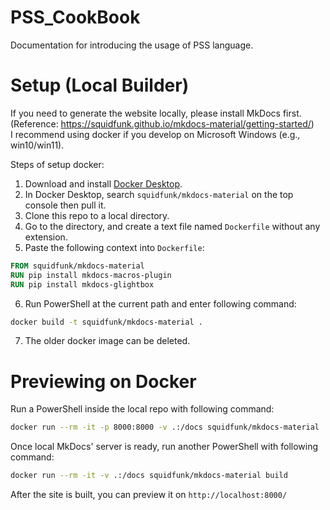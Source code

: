 # PSS_CookBook
Documentation for introducing the usage of PSS language.

# Setup (Local Builder)
If you need to generate the website locally, please install MkDocs first. (Reference: https://squidfunk.github.io/mkdocs-material/getting-started/)<br>
I recommend using docker if you develop on Microsoft Windows (e.g., win10/win11).

Steps of setup docker:
1. Download and install [Docker Desktop](https://www.docker.com/).
2. In Docker Desktop, search `squidfunk/mkdocs-material` on the top console then pull it.
3. Clone this repo to a local directory.
4. Go to the directory, and create a text file named `Dockerfile` without any extension.
5. Paste the following context into `Dockerfile`:
```Dockerfile
FROM squidfunk/mkdocs-material
RUN pip install mkdocs-macros-plugin
RUN pip install mkdocs-glightbox
```
6. Run PowerShell at the current path and enter following command:
```bash
docker build -t squidfunk/mkdocs-material .
```
7. The older docker image can be deleted.

# Previewing on Docker
Run a PowerShell inside the local repo with following command:
```bash
docker run --rm -it -p 8000:8000 -v .:/docs squidfunk/mkdocs-material
```
Once local MkDocs' server is ready, run another PowerShell with following command:
```bash
docker run --rm -it -v .:/docs squidfunk/mkdocs-material build
```
After the site is built, you can preview it on ```http://localhost:8000/```
